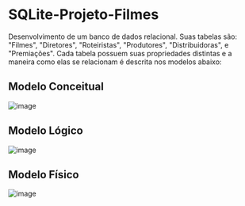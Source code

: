 # SQLite-Projeto-Filmes

Desenvolvimento de um banco de dados relacional. Suas tabelas são: "Filmes", "Diretores", "Roteiristas", "Produtores", "Distribuidoras", e "Premiações". Cada tabela possuem suas propriedades distintas e a maneira como elas se relacionam é descrita nos modelos abaixo:

## Modelo Conceitual

![image](https://github.com/FlavioCastr00/SQLite-Projeto-Filmes/assets/154934234/c3e38413-5dfe-40cf-9182-fcd6034695ad)

## Modelo Lógico

![image](https://github.com/FlavioCastr00/SQLite-Projeto-Filmes/assets/154934234/e31a6420-444c-410f-97f4-380c1ae81e12)

## Modelo Físico

![image](https://github.com/FlavioCastr00/SQLite-Projeto-Filmes/assets/154934234/c6fc5295-85ea-495f-944b-c214582892d3)
